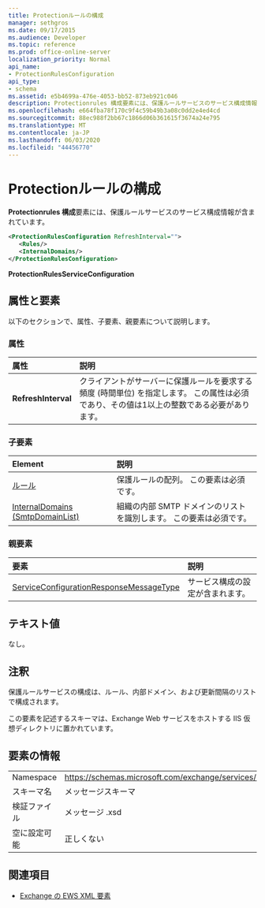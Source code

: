 ```yaml
---
title: Protectionルールの構成
manager: sethgros
ms.date: 09/17/2015
ms.audience: Developer
ms.topic: reference
ms.prod: office-online-server
localization_priority: Normal
api_name:
- ProtectionRulesConfiguration
api_type:
- schema
ms.assetid: e5b4699a-476e-4053-bb52-873eb921c046
description: Protectionrules 構成要素には、保護ルールサービスのサービス構成情報が含まれています。
ms.openlocfilehash: e664fba78f170c9f4c59b49b3a08c0dd2e4ed4cd
ms.sourcegitcommit: 88ec988f2bb67c1866d06b361615f3674a24e795
ms.translationtype: MT
ms.contentlocale: ja-JP
ms.lasthandoff: 06/03/2020
ms.locfileid: "44456770"
---
```

# <a name="protectionrulesconfiguration"></a>Protectionルールの構成

**Protectionrules 構成**要素には、保護ルールサービスのサービス構成情報が含まれています。 
  
```XML
<ProtectionRulesConfiguration RefreshInterval="">
   <Rules/>
   <InternalDomains/>
</ProtectionRulesConfiguration>
```

 **ProtectionRulesServiceConfiguration**
## <a name="attributes-and-elements"></a>属性と要素

以下のセクションで、属性、子要素、親要素について説明します。
  
### <a name="attributes"></a>属性

|**属性**|**説明**|
|:-----|:-----|
|**RefreshInterval** <br/> |クライアントがサーバーに保護ルールを要求する頻度 (時間単位) を指定します。 この属性は必須であり、その値は1以上の整数である必要があります。  <br/> |
   
### <a name="child-elements"></a>子要素

|**Element**|**説明**|
|:-----|:-----|
|[ルール](rules-ex15websvcsotherref.md) <br/> |保護ルールの配列。 この要素は必須です。  <br/> |
|[InternalDomains (SmtpDomainList)](internaldomains-smtpdomainlist.md) <br/> |組織の内部 SMTP ドメインのリストを識別します。 この要素は必須です。  <br/> |
   
### <a name="parent-elements"></a>親要素

|**要素**|**説明**|
|:-----|:-----|
|[ServiceConfigurationResponseMessageType](serviceconfigurationresponsemessagetype.md) <br/> |サービス構成の設定が含まれます。  <br/> |
   
## <a name="text-value"></a>テキスト値

なし。
  
## <a name="remarks"></a>注釈

保護ルールサービスの構成は、ルール、内部ドメイン、および更新間隔のリストで構成されます。
  
この要素を記述するスキーマは、Exchange Web サービスをホストする IIS 仮想ディレクトリに置かれています。
  
## <a name="element-information"></a>要素の情報

|||
|:-----|:-----|
|Namespace  <br/> |https://schemas.microsoft.com/exchange/services/2006/messages  <br/> |
|スキーマ名  <br/> |メッセージスキーマ  <br/> |
|検証ファイル  <br/> |メッセージ .xsd  <br/> |
|空に設定可能  <br/> |正しくない  <br/> |
   
## <a name="see-also"></a>関連項目



- [Exchange の EWS XML 要素](ews-xml-elements-in-exchange.md)

